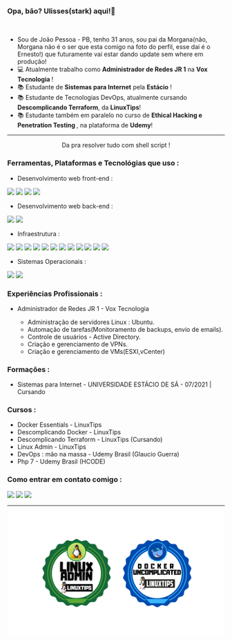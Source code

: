 ### Opa, bão? Ulisses(stark) aqui!👋

<br>

- Sou de João Pessoa - PB, tenho 31 anos, sou pai da Morgana(não, Morgana não é o ser que esta comigo na foto do perfil, esse dai é o Ernesto!) que futuramente vai estar dando update sem where em produção!
- 💻 Atualmente trabalho como <b>Administrador de Redes JR 1</b> na <b> Vox Tecnologia </b> !
- 📚 Estudante de <b>Sistemas para Internet</b> pela <b>Estácio</b> !
- 📚 Estudante de Tecnologias DevOps, atualmente cursando <b>Descomplicando Terraform</b>, da <b>LinuxTips</b>!
- 📚 Estudante também em paralelo no curso de <b>Ethical Hacking e Penetration Testing
</b>, na plataforma de <b>Udemy</b>!

<hr>


<p align="center">Da pra resolver tudo com shell script !</p>




### Ferramentas, Plataformas e Tecnológias que uso :

- Desenvolvimento web front-end :
<div>
<img src='https://img.shields.io/badge/HTML5-E34F26?style=for-the-badge&logo=html5&logoColor=white'>
<img src='https://img.shields.io/badge/CSS3-1572B6?style=for-the-badge&logo=css3&logoColor=white'>
<img src='https://img.shields.io/badge/JavaScript-F7DF1E?style=for-the-badge&logo=javascript&logoColor=black'>
<img src='https://img.shields.io/badge/Bootstrap-563D7C?style=for-the-badge&logo=bootstrap&logoColor=white'>
</div>

- Desenvolvimento web back-end :

<img src='https://img.shields.io/badge/PHP-777BB4?style=for-the-badge&logo=php&logoColor=white'>
<img src='https://img.shields.io/badge/MySQL-005C84?style=for-the-badge&logo=mysql&logoColor=white'>

- Infraestrutura :

<img src="https://cdn.jsdelivr.net/gh/devicons/devicon/icons/docker/docker-plain-wordmark.svg"  width=50/ >
<img src="https://cdn.jsdelivr.net/gh/devicons/devicon/icons/ansible/ansible-original-wordmark.svg" width=50/>
<img src="https://cdn.jsdelivr.net/gh/devicons/devicon/icons/git/git-plain.svg" width=50/>
<img src="https://cdn.jsdelivr.net/gh/devicons/devicon/icons/github/github-original-wordmark.svg" width=50/>
<img src="https://cdn.jsdelivr.net/gh/devicons/devicon/icons/gitlab/gitlab-plain-wordmark.svg" width=50/>
<img src="https://cdn.jsdelivr.net/gh/devicons/devicon/icons/bash/bash-original.svg" width=50/>
<img src="https://cdn.jsdelivr.net/gh/devicons/devicon/icons/grafana/grafana-original-wordmark.svg" width=50/>
<img src='https://static.wixstatic.com/media/711511_dc5748aecb5c43628047a0069439d287~mv2.png/v1/fill/w_1000,h_1000,al_c,q_90,usm_0.66_1.00_0.01/711511_dc5748aecb5c43628047a0069439d287~mv2.png' width=50>
<img src='https://wpcomputersolutions.com/wp-content/uploads/2018/07/pfsense-logo-e1534531558807.png' width=50>
<img src='https://cdn.icon-icons.com/icons2/2699/PNG/512/zabbix_logo_icon_167937.png' width=50>
<img src='https://blogs.vmware.com/euc/files/2017/08/VMware_cloud_icon.jpg' width=59>
<img src='https://miro.medium.com/v2/resize:fit:720/1*kk22SDXEt6p-mQCSlOYpcg.png' width=55>


    
- Sistemas Operacionais :


<img src="https://cdn.jsdelivr.net/gh/devicons/devicon/icons/linux/linux-original.svg" width=50/>
<img src="https://cdn.jsdelivr.net/gh/devicons/devicon/icons/windows8/windows8-original.svg" width=50/>

          

### Experiências Profissionais :

- Administrador de Redes JR 1 - Vox Tecnologia


    - Administração de servidores Linux : Ubuntu.
    - Automação de tarefas(Monitoramento de backups, envio de emails).
    - Controle de usuários - Active Directory.
    - Criação e gerenciamento de VPNs.
    - Criação e gerenciamento de VMs(ESXI,vCenter)

### Formações :

- Sistemas para Internet - UNIVERSIDADE ESTÁCIO DE SÁ - 07/2021 | Cursando

### Cursos :

- Docker Essentials - LinuxTips
- Descomplicando Docker - LinuxTips
- Descomplicando Terraform - LinuxTips (Cursando)
- Linux Admin - LinuxTips
- DevOps : mão na massa - Udemy Brasil (Glaucio Guerra)
- Php 7 - Udemy Brasil (HCODE)


 ### Como entrar em contato comigo :


  <a href="https://www.instagram.com/pain_stark/" target="_blank"><img src="https://img.shields.io/badge/-Instagram-%23E4405F?style=for-the-badge&logo=instagram&logoColor=white" target="_blank"></a>
  <a href = "mailto:ulissestark@gmail.com"><img src="https://img.shields.io/badge/-Gmail-%23333?style=for-the-badge&logo=gmail&logoColor=white" target="_blank"></a>
  <a href="https://www.linkedin.com/in/ulisses-gomes-ribeiro-b1b1a0193/" target="_blank"><img src="https://img.shields.io/badge/-LinkedIn-%230077B5?style=for-the-badge&logo=linkedin&logoColor=white" target="_blank"></a>
<hr>

  
 <img src='badges.png' width='700px'>
 




  
